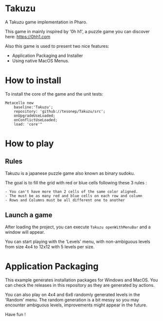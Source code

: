 # Takuzu 
A Takuzu game implementation in Pharo.

This game in mainly inspired by '0h h1', a puzzle game you can discover here: https://0hh1.com

Also this game is used to present two nice features: 

 - Application Packaging and Installer
 - Using native MacOS Menus.

# How to install

To install the core of the game and the unit tests:
```
Metacello new
    baseline:'Takuzu';
    repository: 'github://tesonep/Takuzu/src';
    onUpgradeUseLoaded;
    onConflictUseLoaded;
    load: 'core'"
```

# How to play 

## Rules 

Takuzu is a japanese puzzle game also known as binary sudoku.

The goal is to fill the grid with red or blue cells following these 3 rules :

	- You can't have more than 2 cells of the same color aligned.
	- The must be as many red and blue cells on each row and column
	- Rows and Columns must be all different one to another

## Launch a game

After loading the project, you can execute `Takuzu openWithMenuBar` and a window will appear.

You can start playing with the 'Levels' menu, with non-ambiguous levels from size 4x4 to 12x12 with 5 levels per size.

# Application Packaging

This example generates installation packages for Windows and MacOS. 
You can check the releases in this repository as they are generated by actions.

You can also play on 4x4 and 6x6 randomly generated levels in the 'Random' menu.
The random generation is a bit messy so you may encounter ambiguous levels, improvements might appear in the future.
			
Have fun !
